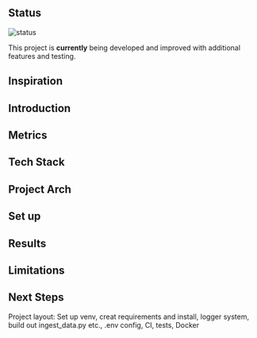 ## Status  
![status](https://img.shields.io/badge/status-actively--developed-brightgreen)

This project is **currently** being developed and improved with additional features and testing.


## Inspiration



## Introduction


## Metrics


## Tech Stack  


## Project Arch


## Set up

## Results

## Limitations

## Next Steps
Project layout:
Set up venv, creat requirements and install, logger system, build out ingest_data.py etc., .env config, CI, tests, Docker